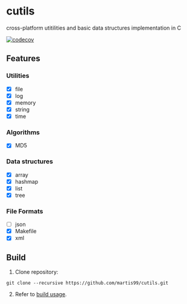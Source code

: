 # cutils

cross-platform utitilities and basic data structures implementation in C

[![codecov](https://codecov.io/github/martis99/cutils/branch/main/graph/badge.svg?token=LZ14PL0R4E)](https://codecov.io/github/martis99/cutils)

## Features

### Utilities
- [x] file
- [x] log
- [x] memory
- [x] string 
- [x] time

### Algorithms
- [x] MD5

### Data structures
- [x] array
- [x] hashmap
- [x] list
- [x] tree

### File Formats
- [ ] json
- [x] Makefile
- [x] xml

## Build

1. Clone repository:
```
git clone --recursive https://github.com/martis99/cutils.git
```
2. Refer to [build usage](https://github.com/martis99/build#usage).
